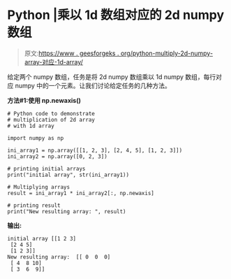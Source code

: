 # Python |乘以 1d 数组对应的 2d numpy 数组

> 原文:[https://www . geesforgeks . org/python-multiply-2d-numpy-array-对应-1d-array/](https://www.geeksforgeeks.org/python-multiply-2d-numpy-array-corresponding-to-1d-array/)

给定两个 numpy 数组，任务是将 2d numpy 数组乘以 1d numpy 数组，每行对应 numpy 中的一个元素。让我们讨论给定任务的几种方法。

**方法#1:使用 np.newaxis()**

```
# Python code to demonstrate
# multiplication of 2d array
# with 1d array

import numpy as np

ini_array1 = np.array([[1, 2, 3], [2, 4, 5], [1, 2, 3]])
ini_array2 = np.array([0, 2, 3])

# printing initial arrays
print("initial array", str(ini_array1))

# Multiplying arrays
result = ini_array1 * ini_array2[:, np.newaxis]

# printing result
print("New resulting array: ", result)
```

**输出:**

```
initial array [[1 2 3]
 [2 4 5]
 [1 2 3]]
New resulting array:  [[ 0  0  0]
 [ 4  8 10]
 [ 3  6  9]]

```